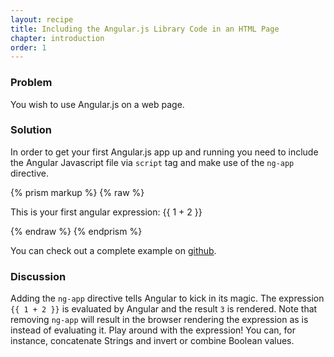```yaml
---
layout: recipe
title: Including the Angular.js Library Code in an HTML Page
chapter: introduction
order: 1
---
```

### Problem
You wish to use Angular.js on a web page.

### Solution
In order to get your first Angular.js app up and running you need to include the Angular Javascript file via `script` tag and make use of the `ng-app` directive.

{% prism markup %}
{% raw %}
<html>
  <head>
    <script src="http://ajax.googleapis.com/ajax/libs/
      angularjs/1.0.4/angular.js">
    </script>
  </head>
  <body ng-app>
    <p>This is your first angular expression: {{ 1 + 2 }}</p>
  </body>
</html>
{% endraw %}
{% endprism %}

You can check out a complete example on [github](http://github.com/fdietz/recipes-with-angular-js-examples/chapter1/recipe1).

### Discussion
Adding the `ng-app` directive tells Angular to kick in its magic. The expression `{{ 1 + 2 }}` is evaluated by Angular and the result `3` is rendered. Note that removing `ng-app` will result in the browser rendering the expression as is instead of evaluating it. Play around with the expression! You can, for instance, concatenate Strings and invert or combine Boolean values.
